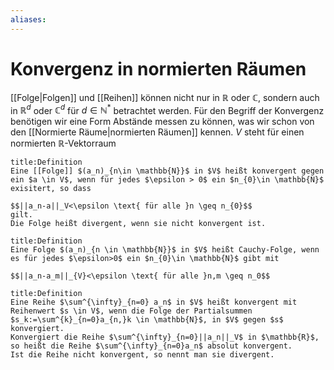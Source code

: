 ```yaml
---
aliases: 
---
```

$\newcommand{\f}[1]{\mathcal{#1}}\newcommand{\F}[1]{\mathfrak{#1}}\newcommand{\b}[1]{\mathbb{#1}}$
# Konvergenz in normierten Räumen 
[[Folge|Folgen]] und [[Reihen]] können nicht nur in $\mathbb{R}$ oder $\mathbb{C}$, sondern auch in  $\mathbb{R}^d$ oder $\mathbb{C}^d$ für $d \in \mathbb{N}^*$ betrachtet werden.
Für den Begriff der Konvergenz benötigen wir eine Form Abstände messen zu können, was wir schon von den [[Normierte Räume|normierten Räumen]] kennen.
$V$ steht für einen normierten $\mathbb{R}$-Vektorraum
```ad-abstract
title:Definition
Eine [[Folge]] $(a_n)_{n\in \mathbb{N}}$ in $V$ heißt konvergent gegen ein $a \in V$, wenn für jedes $\epsilon > 0$ ein $n_{0}\in \mathbb{N}$ exisitert, so dass

$$||a_n-a||_V<\epsilon \text{ für alle }n \geq n_{0}$$
gilt.
Die Folge heißt divergent, wenn sie nicht konvergent ist.
```
```ad-abstract
title:Definition
Eine Folge $(a_n)_{n \in \mathbb{N}}$ in $V$ heißt Cauchy-Folge, wenn es für jedes $\epsilon>0$ ein $n_{0}\in \mathbb{N}$ gibt mit

$$||a_n-a_m||_{V}<\epsilon \text{ für alle }n,m \geq n_0$$
```
```ad-abstract
title:Definition
Eine Reihe $\sum^{\infty}_{n=0} a_n$ in $V$ heißt konvergent mit Reihenwert $s \in V$, wenn die Folge der Partialsummen $s_k:=\sum^{k}_{n=0}a_{n,}k \in \mathbb{N}$, in $V$ gegen $s$ konvergiert.
Konvergiert die Reihe $\sum^{\infty}_{n=0}||a_n||_V$ in $\mathbb{R}$, so heißt die Reihe $\sum^{\infty}_{n=0}a_n$ absolut konvergent.
Ist die Reihe nicht konvergent, so nennt man sie divergent.
```
